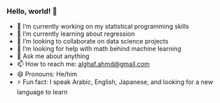 ### Hello, world! 👋

- 🔭 I’m currently working on my statistical programming skills
- 🌱 I’m currently learning about regression
- 👯 I’m looking to collaborate on data science projects
- 🤔 I’m looking for help with math behind machine learning
- 💬 Ask me about anything
- 📫 How to reach me: alghaf.ahmd@gmail.com
- 😄 Pronouns: He/him
- ⚡ Fun fact: I speak Arabic, English, Japanese, and looking for a new language to learn
